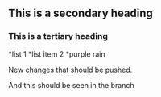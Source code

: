 ## This is a secondary heading
### This is a tertiary heading
*list 1
*list item 2
*purple rain

New changes that should be pushed.

And this should be seen in the branch